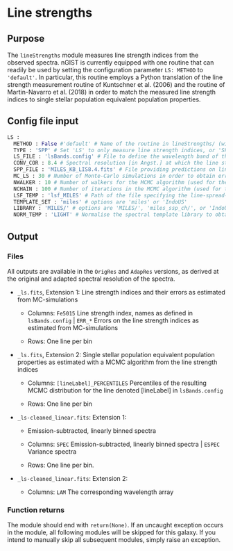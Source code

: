 # Line strengths

## Purpose 

The `lineStrengths` module measures line strength indices from the observed spectra. nGIST is currently equipped with one routine that can readily be used by setting the configuration parameter `LS: METHOD` to `'default'`. In particular, this routine employs a Python translation of the line strength measurement routine of Kuntschner et al. (2006) and the routine of Martin-Navarro et al. (2018) in order to match the measured line strength indices to single stellar population equivalent population properties.

## Config file input 

```py
LS :
  METHOD : False #'default' # Name of the routine in lineStrengths/ (without .py) to perform the tasks. Set 'False' to turn off module. Set 'default' to use the standard GIST implementation, exploiting the routines of Kuntschner et al. (2006) and Martin-Navarro et al. (2018).
  TYPE : 'SPP' # Set 'LS' to only measure line strength indices, or 'SPP' to also match these indices to stellar population properties.
  LS_FILE : 'lsBands.config' # File to define the wavelength band of the line strength indices to be measured. The specified path is relative to the configDir path in defaultDir.
  CONV_COR : 8.4 # Spectral resolution [in Angst.] at which the line strength indices are measured.
  SPP_FILE : 'MILES_KB_LIS8.4.fits' # File providing predictions on line strength indices for a set of single stellar population models
  MC_LS : 30 # Number of Monte-Carlo simulations in order to obtain errors on the line strength indices. Note: This must be turned on.
  NWALKER : 10 # Number of walkers for the MCMC algorithm (used for the conversion of indices to population properties)
  NCHAIN : 100 # Number of iterations in the MCMC algorithm (used for the conversion of indices to population properties)
  LSF_TEMP : 'lsf_MILES' # Path of the file specifying the line-spread-function of the spectral templates. The specified path is relative to the configDir path in defaultDir.
  TEMPLATE_SET : 'miles' # options are 'miles' or 'IndoUS'
  LIBRARY : 'MILES/' # options are 'MILES/', 'miles_ssp_ch/', or 'IndoUS/'
  NORM_TEMP : 'LIGHT' # Normalise the spectral template library to obtain light- or mass-weighted results [LIGHT / MASS]
```

## Output 

### Files

All outputs are available in the `OrigRes` and `AdapRes` versions, as derived at the original and adapted spectral resolution of the spectra.

- `_ls.fits`, Extension 1: Line strength indices and their errors as estimated from MC-simulations

    - Columns: `Fe5015` Line strength index, names as defined in `lsBands.config` | `ERR_*` Errors on the line strength indices as estimated from MC-simulations

    - Rows: One line per bin

- `_ls.fits`, Extension 2: Single stellar population equivalent population properties as estimated with a MCMC algorithm from the line strength indices

    - Columns: `[lineLabel]_PERCENTILES` Percentiles of the resulting MCMC distribution for the line denoted [lineLabel] in `lsBands.config`

    - Rows: One line per bin

- `_ls-cleaned_linear.fits`: Extension 1:

    - Emission-subtracted, linearly binned spectra

    - Columns: `SPEC` Emission-subtracted, linearly binned spectra | `ESPEC` Variance spectra

    - Rows: One line per bin.

- `_ls-cleaned_linear.fits`: Extension 2:

    - Columns: `LAM` The corresponding wavelength array

### Function returns

The module should end with `return(None)`. If an uncaught exception occurs in the module, all following modules will be skipped for this galaxy. If you intend to manually skip all subsequent modules, simply raise an exception.
